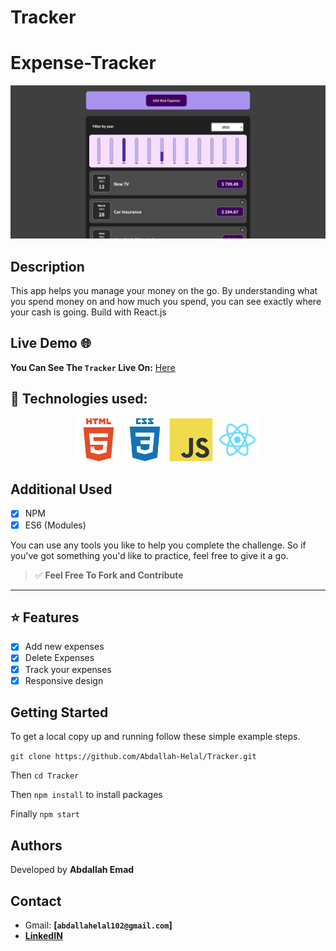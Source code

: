 # Tracker
# Expense-Tracker

![Demo](./public/demo.png)

## Description

This app helps you manage your money on the go. By understanding what you spend money on and how much you spend, you can see exactly where your cash is going.
Build with React.js

## Live Demo 🌐

**You Can See The `Tracker` Live On:** [Here](https://631ff56a864aab43ed6409f6--dainty-monstera-436d09.netlify.app/)

## :rocket: Technologies used:

<p align="center">
<img src="https://github.com/devicons/devicon/blob/master/icons/html5/html5-plain-wordmark.svg" alt="html5" width="70" height="70"/>
<img src="https://github.com/devicons/devicon/blob/master/icons/css3/css3-plain-wordmark.svg" alt="css3" width="70" height="70"/>
<img src="https://github.com/devicons/devicon/blob/master/icons/javascript/javascript-original.svg" alt="javascript" width="70" height="70"/>
<img src="https://raw.githubusercontent.com/github/explore/80688e429a7d4ef2fca1e82350fe8e3517d3494d/topics/react/react.png" alt="React"  width="70" height="70"/>
</p>

## Additional Used
-  [x] NPM
-  [x] ES6 (Modules)

You can use any tools you like to help you complete the challenge. So if you've got something you'd like to practice, feel free to give it a go.

> ✅ **Feel Free To Fork and Contribute**
---

## ⭐ Features

-  [x] Add new expenses
-  [x] Delete Expenses
-  [x] Track your expenses
-  [x] Responsive design

## Getting Started

To get a local copy up and running follow these simple example steps.

`git clone https://github.com/Abdallah-Helal/Tracker.git`

Then `cd Tracker`

Then `npm install` to install packages

Finally `npm start`
## Authors

Developed by **Abdallah Emad**

## Contact

-   Gmail: **[`abdallahelal102@gmail.com`]**
-   **[LinkedIN](https://www.linkedin.com/in/abdalla-emad-40732b1b6/)**
